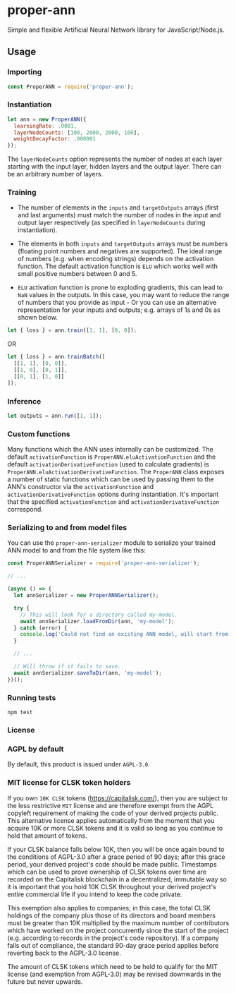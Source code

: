 # proper-ann
Simple and flexible Artificial Neural Network library for JavaScript/Node.js.

## Usage

### Importing

```js
const ProperANN = require('proper-ann');
```

### Instantiation

```js
let ann = new ProperANN({
  learningRate: .0001,
  layerNodeCounts: [100, 2000, 2000, 100],
  weightDecayFactor: .000001
});
```

The `layerNodeCounts` option represents the number of nodes at each layer starting with the input layer, hidden layers and the output layer.
There can be an arbitrary number of layers.

### Training

- The number of elements in the `inputs` and `targetOutputs` arrays (first and last arguments) must match the number of nodes in the input and output layer respectively (as specified in `layerNodeCounts` during instantiation).

- The elements in both `inputs` and `targetOutputs` arrays must be numbers (floating point numbers and negatives are supported).
The ideal range of numbers (e.g. when encoding strings) depends on the activation function. The default activation function is `ELU` which works well with small positive numbers between 0 and 5.

- `ELU` activation function is prone to exploding gradients, this can lead to `NaN` values in the outputs. In this case, you may want to reduce the range of numbers that you provide as input - Or you can use an alternative representation for your inputs and outputs; e.g. arrays of 1s and 0s as shown below.

```js
let { loss } = ann.train([1, 1], [0, 0]);
```

OR

```js
let { loss } = ann.trainBatch([
  [[1, 1], [0, 0]],
  [[1, 0], [0, 1]],
  [[0, 1], [1, 0]]
]);
```

### Inference

```js
let outputs = ann.run([1, 1]);
```

### Custom functions

Many functions which the ANN uses internally can be customized.
The default `activationFunction` is `ProperANN.eluActivationFunction` and the default `activationDerivativeFunction` (used to calculate gradients) is `ProperANN.eluActivationDerivativeFunction`.
The `ProperANN` class exposes a number of static functions which can be used by passing them to the ANN's constructor via the `activationFunction` and `activationDerivativeFunction` options during instantiation. It's important that the specified `activationFunction` and `activationDerivativeFunction` correspond.

### Serializing to and from model files

You can use the `proper-ann-serializer` module to serialize your trained ANN model to and from the file system like this:

```js
const ProperANNSerializer = require('proper-ann-serializer');

// ...

(async () => {
  let annSerializer = new ProperANNSerializer();

  try {
    // This will look for a directory called my-model.
    await annSerializer.loadFromDir(ann, 'my-model');
  } catch (error) {
    console.log('Could not find an existing ANN model, will start from scratch...');
  }

  // ...

  // Will throw if it fails to save.
  await annSerializer.saveToDir(ann, 'my-model');
})();
```

### Running tests

```
npm test
```

### License

### AGPL by default

By default, this product is issued under `AGPL-3.0`.

### MIT license for CLSK token holders

If you own `10K CLSK` tokens (https://capitalisk.com/), then you are subject to the less restrictive `MIT` license and are therefore exempt from the AGPL copyleft requirement of making the code of your derived projects public. This alternative license applies automatically from the moment that you acquire 10K or more CLSK tokens and it is valid so long as you continue to hold that amount of tokens.

If your CLSK balance falls below 10K, then you will be once again bound to the conditions of AGPL-3.0 after a grace period of 90 days; after this grace period, your derived project's code should be made public. Timestamps which can be used to prove ownership of CLSK tokens over time are recorded on the Capitalisk blockchain in a decentralized, immutable way so it is important that you hold 10K CLSK throughout your derived project's entire commercial life if you intend to keep the code private.

This exemption also applies to companies; in this case, the total CLSK holdings of the company plus those of its directors and board members must be greater than 10K multiplied by the maximum number of contributors which have worked on the project concurrently since the start of the project (e.g. according to records in the project's code repository). If a company falls out of compliance, the standard 90-day grace period applies before reverting back to the AGPL-3.0 license.

The amount of CLSK tokens which need to be held to qualify for the MIT license (and exemption from AGPL-3.0) may be revised downwards in the future but never upwards.
